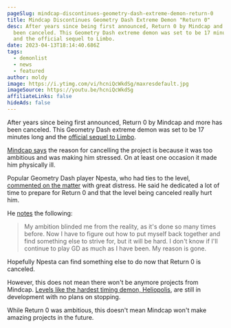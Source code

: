 ```yaml
---
pageSlug: mindcap-discontinues-geometry-dash-extreme-demon-return-0
title: Mindcap Discontinues Geometry Dash Extreme Demon "Return 0"
desc: After years since being first announced, Return 0 by Mindcap and more has
  been canceled. This Geometry Dash extreme demon was set to be 17 minutes long
  and the official sequel to Limbo.
date: 2023-04-13T18:14:40.686Z
tags:
  - demonlist
  - news
  - featured
author: moldy
image: https://i.ytimg.com/vi/hcniQcWkdSg/maxresdefault.jpg
imageSource: https://youtu.be/hcniQcWkdSg
affiliateLinks: false
hideAds: false
---
```

After years since being first announced, Return 0 by Mindcap and more has been canceled. This Geometry Dash extreme demon was set to be 17 minutes long and the [official sequel to Limbo](/posts/geometry-dash-top-5-extreme-demon-limbo-verified-by-bgram/).

[Mindcap says](https://twitter.com/MindCap/status/1646150498213306373) the reason for cancelling the project is because it was too ambitious and was making him stressed. On at least one occasion it made him physically ill.

Popular Geometry Dash player Npesta, who had ties to the level, [commented on the matter](/zNpesta__/status/1646159132364353537) with great distress. He said he dedicated a lot of time to prepare for Return 0 and that the level being canceled really hurt him.

He [notes](https://twitter.com/zNpesta__/status/1646159135837151235) the following:

> My ambition blinded me from the reality, as it's done so many times before. Now I have to figure out how to put myself back together and find something else to strive for, but it will be hard. I don't know if I'll continue to play GD as much as I have been. My reason is gone.

Hopefully Npesta can find something else to do now that Return 0 is canceled.

However, this does not mean there won't be anymore projects from Mindcap. [Levels like the hardest timing demon, Heliopolis](/posts/mindcap-previews-geometry-dashs-hardest-timing-demon-heliopolis/), are still in development with no plans on stopping.

While Return 0 was ambitious, this doesn't mean Mindcap won't make amazing projects in the future.